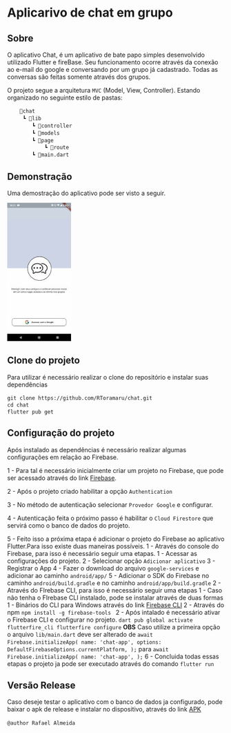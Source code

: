 # Aplicarivo de chat em grupo

## Sobre

O aplicativo Chat, é um aplicativo de bate papo simples desenvolvido utilizado Flutter e fireBase. 
Seu funcionamento ocorre através da conexão ao e-mail do google e conversando por um grupo já cadastrado. Todas as conversas são feitas somente através dos grupos.

O projeto segue a arquitetura ``MVC`` (Model, View, Controller). Estando organizado no seguinte estilo de pastas: 

```bash
    📁chat
     ┗ 📁lib
        ┗ 📁controller
        ┗ 📁models
        ┗ 📁page
            ┗ 📁route
        ┗ 📜main.dart
```

## Demonstração

Uma demostração do aplicativo pode ser visto a seguir.

![](screen/demonstracao.gif)

## Clone do projeto

Para utilizar é necessário realizar o clone do repositório e instalar suas dependências

```
git clone https://github.com/RToramaru/chat.git
cd chat
flutter pub get
```

## Configuração do projeto

Após instalado as dependências é necessário realizar algumas configurações em relação ao Firebase.

1 - Para tal é necessário inicialmente criar um projeto no Firebase, que pode ser acessado através do link [Firebase](https://console.firebase.google.com/).

2 - Após o projeto criado habilitar a opção ``Authentication``

3 - No método de autenticação selecionar ``Provedor Google`` e configurar.

4 - Autenticação feita o próximo passo é habilitar o ``Cloud Firestore`` que servirá como o banco de dados do projeto.

5 - Feito isso a próxima etapa é adicionar o projeto do Firebase ao aplicativo Flutter.Para isso existe duas maneiras possíveis.
    1 - Através do console do Firebase, para isso é necessário seguir uma etapas.
        1 - Acessar as configurações do projeto.
        2 - Selecionar opção ``Adicionar aplicativo``
        3 - Registrar o App
        4 - Fazer o download do arquivo ``google-services`` e adicionar ao caminho ``android/app/``
        5 - Adicionar o SDK do Firebase no caminho ``android/build.gradle`` e no caminho ``android/app/build.gradle``
    2 - Através do FIrebase CLI, para isso é necessário seguir uma etapas
        1 - Caso não tenha o FIrebase CLI instalado, pode se instalar através de duas formas
            1 - Binários do CLI para Windows através do link [Firebase CLI](https://firebase.tools/bin/win/instant/latest)
            2 - Através do npm 
            ```
            npm install -g firebase-tools 
            ```
        2 - Após intalado é necessário ativar o Firebase CLI e configurar no projeto.
        ```
        dart pub global activate flutterfire_cli
        flutterfire configure
        ```
    **OBS** Caso utilize a primeira opção o arquivo ``lib/main.dart`` deve ser alterado de 
    ```
    await Firebase.initializeApp(
    name: 'chat-app',
    options: DefaultFirebaseOptions.currentPlatform,
    );
    ```
    para 
    ```
    await Firebase.initializeApp(
    name: 'chat-app',
    );
    ```
6 - Concluida todas essas etapas o projeto ja pode ser executado através do comando ``flutter run``

## Versão Release

Caso deseje testar o aplicativo com o banco de dados ja configurado, pode baixar o apk de release e instalar no dispositivo, através do link [APK](https://github.com/RToramaru/chat/releases/download/app-use/chat.apk) 

``@author Rafael Almeida``